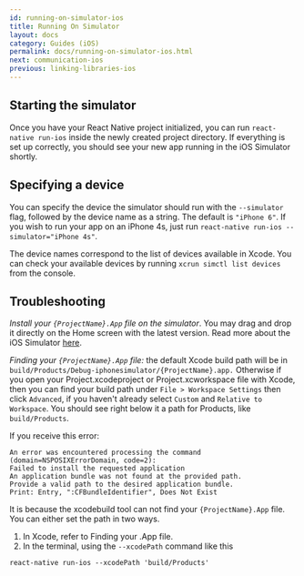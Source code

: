 ```yaml
---
id: running-on-simulator-ios
title: Running On Simulator
layout: docs
category: Guides (iOS)
permalink: docs/running-on-simulator-ios.html
next: communication-ios
previous: linking-libraries-ios
---
```


## Starting the simulator

Once you have your React Native project initialized, you can run `react-native run-ios` inside the newly created project directory. If everything is set up correctly, you should see your new app running in the iOS Simulator shortly.

## Specifying a device

You can specify the device the simulator should run with the `--simulator` flag, followed by the device name as a string. The default is `"iPhone 6"`. If you wish to run your app on an iPhone 4s, just run `react-native run-ios --simulator="iPhone 4s"`.

The device names correspond to the list of devices available in Xcode. You can check your available devices by running `xcrun simctl list devices` from the console.

## Troubleshooting

*Install your `{ProjectName}.App` file on the simulator*.  You may drag and drop it directly on the Home screen with the latest version.  Read more about the iOS Simulator [here](https://developer.apple.com/library/content/documentation/IDEs/Conceptual/iOS_Simulator_Guide/GettingStartedwithiOSSimulator/GettingStartedwithiOSSimulator.html).

*Finding your `{ProjectName}.App` file:* the default Xcode build path will be in `build/Products/Debug-iphonesimulator/{ProjectName}.app.`  Otherwise if you open your Project.xcodeproject or Project.xcworkspace file with Xcode, then you can find your build path under `File > Workspace Settings` then click `Advanced`, if you haven't already select `Custom` and `Relative to Workspace`.  You should see right below it a path for Products, like `build/Products`.  

If you receive this error:
```
An error was encountered processing the command (domain=NSPOSIXErrorDomain, code=2):
Failed to install the requested application
An application bundle was not found at the provided path.
Provide a valid path to the desired application bundle.
Print: Entry, ":CFBundleIdentifier", Does Not Exist
```

It is because the xcodebuild tool can not find your `{ProjectName}.App` file.  You can either set the path in two ways.
1. In Xcode, refer to Finding your .App file.
2. In the terminal, using the `--xcodePath` command like this
```
react-native run-ios --xcodePath 'build/Products'
```

